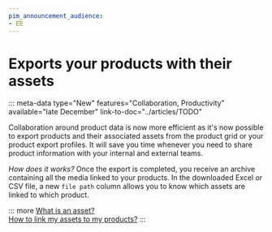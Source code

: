 ```yaml
---
pim_announcement_audience:
- EE
---
```


# Exports your products with their assets
::: meta-data type="New" features="Collaboration, Productivity" available="late December" link-to-doc="../articles/TODO"

Collaboration around product data is now more efficient as it's now possible to export products and their associated assets from the product grid or your product export profiles. It will save you time whenever you need to share product information with your internal and external teams.

_How does it works?_ Once the export is completed, you receive an archive containing all the media linked to your products. In the downloaded Excel or CSV file, a new `file path` column allows you to know which assets are linked to which product.

::: more
[What is an asset?](../articles/what-about-assets.html)  
[How to link my assets to my products?](../articles/work-on-a-product.html#work-with-assets-in-an-asset-collection-attribute-ee-only)
:::
